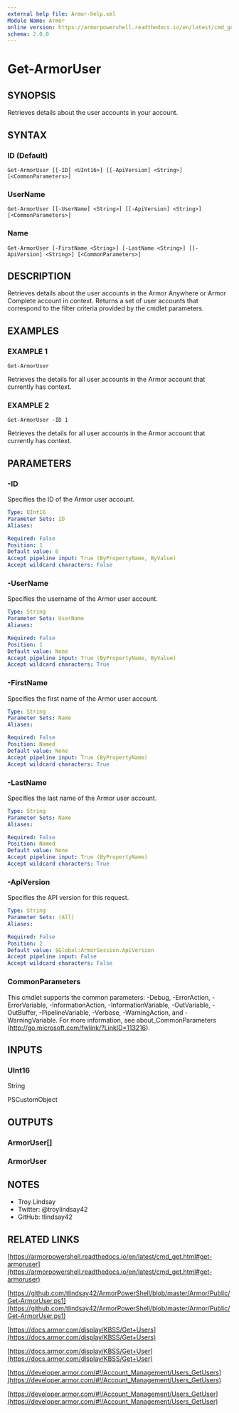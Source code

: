 ```yaml
---
external help file: Armor-help.xml
Module Name: Armor
online version: https://armorpowershell.readthedocs.io/en/latest/cmd_get.html#get-armoruser
schema: 2.0.0
---
```


# Get-ArmorUser

## SYNOPSIS
Retrieves details about the user accounts in your account.

## SYNTAX

### ID (Default)
```
Get-ArmorUser [[-ID] <UInt16>] [[-ApiVersion] <String>] [<CommonParameters>]
```

### UserName
```
Get-ArmorUser [[-UserName] <String>] [[-ApiVersion] <String>] [<CommonParameters>]
```

### Name
```
Get-ArmorUser [-FirstName <String>] [-LastName <String>] [[-ApiVersion] <String>] [<CommonParameters>]
```

## DESCRIPTION
Retrieves details about the user accounts in the Armor Anywhere or Armor
Complete account in context.
Returns a set of user accounts that correspond to
the filter criteria provided by the cmdlet parameters.

## EXAMPLES

### EXAMPLE 1
```
Get-ArmorUser
```

Retrieves the details for all user accounts in the Armor account that currently
has context.

### EXAMPLE 2
```
Get-ArmorUser -ID 1
```

Retrieves the details for all user accounts in the Armor account that currently
has context.

## PARAMETERS

### -ID
Specifies the ID of the Armor user account.

```yaml
Type: UInt16
Parameter Sets: ID
Aliases:

Required: False
Position: 1
Default value: 0
Accept pipeline input: True (ByPropertyName, ByValue)
Accept wildcard characters: False
```

### -UserName
Specifies the username of the Armor user account.

```yaml
Type: String
Parameter Sets: UserName
Aliases:

Required: False
Position: 1
Default value: None
Accept pipeline input: True (ByPropertyName, ByValue)
Accept wildcard characters: True
```

### -FirstName
Specifies the first name of the Armor user account.

```yaml
Type: String
Parameter Sets: Name
Aliases:

Required: False
Position: Named
Default value: None
Accept pipeline input: True (ByPropertyName)
Accept wildcard characters: True
```

### -LastName
Specifies the last name of the Armor user account.

```yaml
Type: String
Parameter Sets: Name
Aliases:

Required: False
Position: Named
Default value: None
Accept pipeline input: True (ByPropertyName)
Accept wildcard characters: True
```

### -ApiVersion
Specifies the API version for this request.

```yaml
Type: String
Parameter Sets: (All)
Aliases:

Required: False
Position: 2
Default value: $Global:ArmorSession.ApiVersion
Accept pipeline input: False
Accept wildcard characters: False
```

### CommonParameters
This cmdlet supports the common parameters: -Debug, -ErrorAction, -ErrorVariable, -InformationAction, -InformationVariable, -OutVariable, -OutBuffer, -PipelineVariable, -Verbose, -WarningAction, and -WarningVariable.
For more information, see about_CommonParameters (http://go.microsoft.com/fwlink/?LinkID=113216).

## INPUTS

### UInt16

String

PSCustomObject

## OUTPUTS

### ArmorUser[]

### ArmorUser

## NOTES
- Troy Lindsay
- Twitter: @troylindsay42
- GitHub: tlindsay42

## RELATED LINKS

[https://armorpowershell.readthedocs.io/en/latest/cmd_get.html#get-armoruser](https://armorpowershell.readthedocs.io/en/latest/cmd_get.html#get-armoruser)

[https://github.com/tlindsay42/ArmorPowerShell/blob/master/Armor/Public/Get-ArmorUser.ps1](https://github.com/tlindsay42/ArmorPowerShell/blob/master/Armor/Public/Get-ArmorUser.ps1)

[https://docs.armor.com/display/KBSS/Get+Users](https://docs.armor.com/display/KBSS/Get+Users)

[https://docs.armor.com/display/KBSS/Get+User](https://docs.armor.com/display/KBSS/Get+User)

[https://developer.armor.com/#!/Account_Management/Users_GetUsers](https://developer.armor.com/#!/Account_Management/Users_GetUsers)

[https://developer.armor.com/#!/Account_Management/Users_GetUser](https://developer.armor.com/#!/Account_Management/Users_GetUser)

